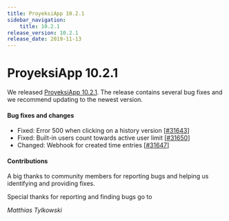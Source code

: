 ```yaml
---
title: ProyeksiApp 10.2.1
sidebar_navigation:
    title: 10.2.1
release_version: 10.2.1
release_date: 2019-11-13
---
```


# ProyeksiApp 10.2.1

We released [ProyeksiApp 10.2.1](https://community.proyeksiapp.com/versions/1404).
The release contains several bug fixes and we recommend updating to the newest version.



#### Bug fixes and changes

- Fixed: Error 500 when clicking on a history version [[#31643](https://community.proyeksiapp.com/wp/31643)]
- Fixed: Built-in users count towards active user limit [[#31650](https://community.proyeksiapp.com/wp/31650)]
- Changed: Webhook for created time entries [[#31647](https://community.proyeksiapp.com/wp/31647)]

#### Contributions

A big thanks to community members for reporting bugs and helping us identifying and providing fixes.

Special thanks for reporting and finding bugs go to

*Matthias Tylkowski*
